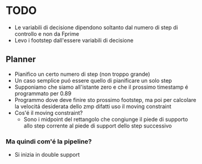 # TODO

- Le variabili di decisione dipendono soltanto dal numero di step di controllo e non da Fprime
- Levo i footstep dall'essere variabili di decisione

## Planner

- Pianifico un certo numero di step (non troppo grande)
- Un caso semplice puó essere quello di pianificare un solo step
- Supponiamo che siamo all'istante zero e che il prossimo timestamp é programmato per 0.89
- Programmo dove deve finire sto prossimo footstep, ma poi per calcolare la velocitá desiderata dello zmp difatti uso il moving constraint
- Cos'é il moving constraint?
  - Sono i midpoint del rettangolo che congiunge il piede di supporto allo step corrente al piede di support dello step successivo


### Ma quindi com'é la pipeline?

- Si inizia in double support
